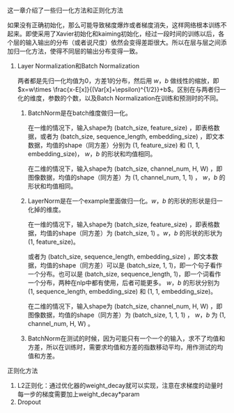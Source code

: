 这一章介绍了一些归一化方法和正则化方法



如果没有正确初始化，那么可能导致梯度爆炸或者梯度消失，这样网络根本训练不起来。即使采用了Xavier初始化和kaiming初始化，经过一段时间的训练以后，各个层的输入输出的分布（或者说尺度）依然会变得差距很大。所以在层与层之间添加归一化方法，使得不同层的输出分布变得一致。

1. Layer Normalization和Batch Normalization

   两者都是先归一化均值为0，方差1的分布，然后用 $w$，$b$ 做线性的缩放，即 $x=w\times \frac{x-E[x]}{(Var[x]+\epsilon)^{1/2}}+b$。区别在与两者归一化的维度，参数的个数，以及Batch Normalization在训练和预测时的不同。

   1. BatchNorm是在batch维度做归一化。

      在一维的情况下，输入shape为 (batch_size, feature_size) ，即表格数据，或者为 (batch_size, sequence_length, embedding_size) ，即文本数据，均值的shape（同方差）分别为 (1, feature_size) 和 (1, 1, embedding_size)， $w$，$b$ 的形状和均值相同。

      在二维的情况下，输入shape为 (batch_size, channel_num, H, W) ，即图像数据，均值的shape（同方差）为 (1, channel_num, 1, 1) ， $w$，$b$ 的形状和均值相同。

   2. LayerNorm是在一个example里面做归一化。$w$，$b$ 的形状的形状是归一化掉的维度。

      在一维的情况下，输入shape为 (batch_size, feature_size) ，即表格数据，均值的shape（同方差）为 (batch_size, 1) 。$w$，$b$ 的形状的形状为 (1, feature_size)。

      或者为 (batch_size, sequence_length, embedding_size) ，即文本数据，均值的shape（同方差）可以是 (batch_size, 1, 1)，即一个句子看作一个分布。也可以是 (batch_size, sequence_length, 1)，即一个词看作一个分布，两种在nlp中都有使用，后者可能更多。 $w$，$b$ 的形状分别为 (1, sequence_length, embedding_size) 和 (1, 1, embedding_size)。

      在二维的情况下，输入shape为 (batch_size, channel_num, H, W) ，即图像数据，均值的shape（同方差）为 (batch_size, 1, 1, 1) ， $w$，$b$ 为 (1, channel_num, H, W) 。

   3. BatchNorm在测试的时候，因为可能只有一个一个的输入，求不了均值和方差，所以在训练时，需要求均值和方差的指数移动平均，用作测试的均值和方差。



正则化方法

1. L2正则化：通过优化器的weight_decay就可以实现，注意在求梯度的动量时每一步的梯度需要加上weight_decay*param
2. Dropout